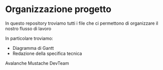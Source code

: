 # Organizzazione progetto

In questo repository troviamo tutti i file che ci permettono di organizzare il nostro flusso di lavoro

In particolare troviamo:
 * Diagramma di Gantt
 * Redazione della specifica tecnica

Avalanche Mustache DevTeam

